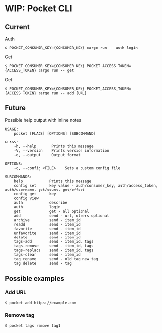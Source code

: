 # WIP: Pocket CLI

## Current

Auth
```
$ POCKET_CONSUMER_KEY={CONSUMER_KEY} cargo run -- auth login
```

Get
```
$ POCKET_CONSUMER_KEY={CONSUMER_KEY} POCKET_ACCESS_TOKEN={ACCESS_TOKEN} cargo run -- get
```

Get
```
$ POCKET_CONSUMER_KEY={CONSUMER_KEY} POCKET_ACCESS_TOKEN={ACCESS_TOKEN} cargo run -- add {URL}
```

## Future

Possible help output with inline notes
```
USAGE:  
    pocket [FLAGS] [OPTIONS] [SUBCOMMAND]

FLAGS:
    -h, --help       Prints this message
    -V, --version    Prints version information
    -o, --output     Output format

OPTIONS:
    -c, --config <FILE>    Sets a custom config file

SUBCOMMANDS:  
    help            Prints this message  
    config set      key value - auth/consumer_key, auth/access_token, auth/username, get/count, get/offset
    config get      key
    config view
    auth            describe
    auth            login
    get             get - all optional
    add             send - url, others optional
    archive         send - item_id
    readd           send - item_id
    favorite        send - item_id
    unfavorite      send - item_id
    delete          send - item_id
    tags-add        send - item_id, tags
    tags-remove     send - item_id, tags
    tags-replace    send - item_id, tags
    tags-clear      send - item_id
    tag rename      send - old_tag new_tag
    tag delete      send - tag
```

## Possible examples

###  Add URL
`$ pocket add https://example.com`

###  Remove tag
`$ pocket tags remove tag1`